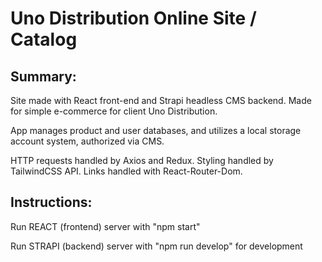 # Uno Distribution Online Site / Catalog

## Summary:

Site made with React front-end and Strapi headless CMS backend. Made for simple e-commerce for client Uno Distribution.

App manages product and user databases, and utilizes a local storage account system, authorized via CMS.

HTTP requests handled by Axios and Redux. Styling handled by TailwindCSS API. Links handled with React-Router-Dom.

## Instructions:

Run REACT (frontend) server with "npm start"

Run STRAPI (backend) server with "npm run develop" for development
